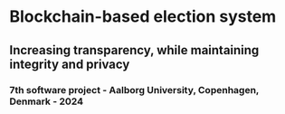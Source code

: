 # Blockchain-based election system
## Increasing transparency, while maintaining integrity and privacy
### 7th software project - Aalborg University, Copenhagen, Denmark - 2024

